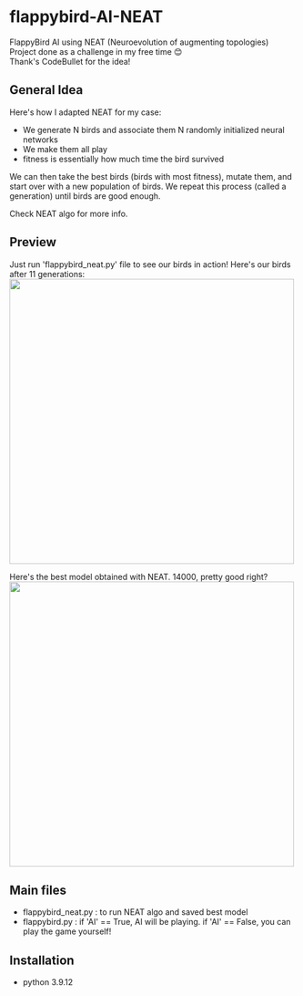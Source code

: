# flappybird-AI-NEAT
FlappyBird AI using NEAT (Neuroevolution of augmenting topologies) <br/> 
Project done as a challenge in my free time :blush: <br/> 
Thank's CodeBullet for the idea! 

## General Idea 

Here's how I adapted NEAT for my case:

- We generate N birds and associate them N randomly initialized neural networks 
- We make them all play 
- fitness is essentially how much time the bird survived

We can then take the best birds (birds with most fitness), mutate them, and start over with a new population of birds.
We repeat this process (called a generation) until birds are good enough.

Check NEAT algo for more info.

## Preview 

Just run 'flappybird_neat.py' file to see our birds in action! Here's our birds after 11 generations:
<br/>
<img src="https://user-images.githubusercontent.com/62900180/187653342-3a4e1fa2-c674-4d40-a570-c8ad9941b350.gif" height="500">
<br/>

Here's the best model obtained with NEAT. 14000, pretty good right? 
<br/>
<img src="https://user-images.githubusercontent.com/62900180/187653442-7166b03b-6b17-4e29-a33f-8f50897327cf.gif" height="500">
<br/>

## Main files
- flappybird_neat.py : to run NEAT algo and saved best model 
- flappybird.py : if 'AI' == True, AI will be playing. if 'AI' == False, you can play the game yourself! 

## Installation 
- python 3.9.12

